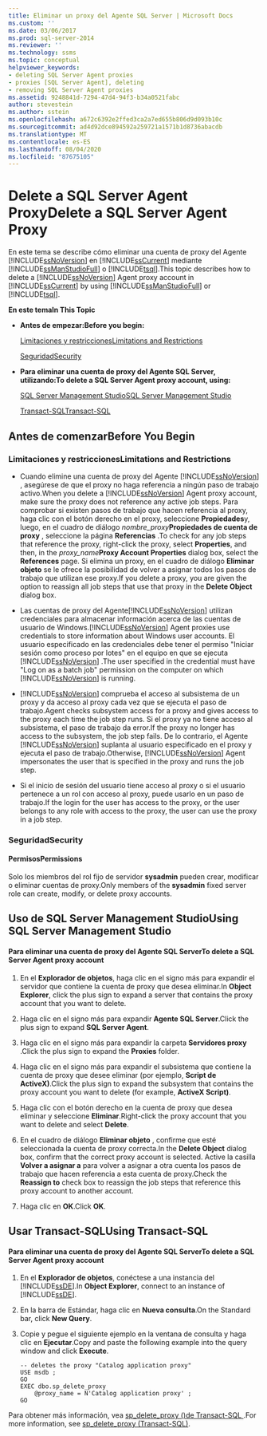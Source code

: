 ```yaml
---
title: Eliminar un proxy del Agente SQL Server | Microsoft Docs
ms.custom: ''
ms.date: 03/06/2017
ms.prod: sql-server-2014
ms.reviewer: ''
ms.technology: ssms
ms.topic: conceptual
helpviewer_keywords:
- deleting SQL Server Agent proxies
- proxies [SQL Server Agent], deleting
- removing SQL Server Agent proxies
ms.assetid: 9248841d-7294-47d4-94f3-b34a0521fabc
author: stevestein
ms.author: sstein
ms.openlocfilehash: a672c6392e2ffed3ca2a7ed655b806d9d093b10c
ms.sourcegitcommit: ad4d92dce894592a259721a1571b1d8736abacdb
ms.translationtype: MT
ms.contentlocale: es-ES
ms.lasthandoff: 08/04/2020
ms.locfileid: "87675105"
---
```

# <a name="delete-a-sql-server-agent-proxy"></a><span data-ttu-id="d8052-102">Delete a SQL Server Agent Proxy</span><span class="sxs-lookup"><span data-stu-id="d8052-102">Delete a SQL Server Agent Proxy</span></span>
  <span data-ttu-id="d8052-103">En este tema se describe cómo eliminar una cuenta de proxy del Agente [!INCLUDE[ssNoVersion](../../includes/ssnoversion-md.md)] en [!INCLUDE[ssCurrent](../../includes/sscurrent-md.md)] mediante [!INCLUDE[ssManStudioFull](../../includes/ssmanstudiofull-md.md)] o [!INCLUDE[tsql](../../includes/tsql-md.md)].</span><span class="sxs-lookup"><span data-stu-id="d8052-103">This topic describes how to delete a [!INCLUDE[ssNoVersion](../../includes/ssnoversion-md.md)] Agent proxy account in [!INCLUDE[ssCurrent](../../includes/sscurrent-md.md)] by using [!INCLUDE[ssManStudioFull](../../includes/ssmanstudiofull-md.md)] or [!INCLUDE[tsql](../../includes/tsql-md.md)].</span></span>  
  
 <span data-ttu-id="d8052-104">**En este tema**</span><span class="sxs-lookup"><span data-stu-id="d8052-104">**In This Topic**</span></span>  
  
-   <span data-ttu-id="d8052-105">**Antes de empezar:**</span><span class="sxs-lookup"><span data-stu-id="d8052-105">**Before you begin:**</span></span>  
  
     [<span data-ttu-id="d8052-106">Limitaciones y restricciones</span><span class="sxs-lookup"><span data-stu-id="d8052-106">Limitations and Restrictions</span></span>](#Restrictions)  
  
     [<span data-ttu-id="d8052-107">Seguridad</span><span class="sxs-lookup"><span data-stu-id="d8052-107">Security</span></span>](#Security)  
  
-   <span data-ttu-id="d8052-108">**Para eliminar una cuenta de proxy del Agente SQL Server, utilizando:**</span><span class="sxs-lookup"><span data-stu-id="d8052-108">**To delete a SQL Server Agent proxy account, using:**</span></span>  
  
     [<span data-ttu-id="d8052-109">SQL Server Management Studio</span><span class="sxs-lookup"><span data-stu-id="d8052-109">SQL Server Management Studio</span></span>](#SSMSProcedure)  
  
     [<span data-ttu-id="d8052-110">Transact-SQL</span><span class="sxs-lookup"><span data-stu-id="d8052-110">Transact-SQL</span></span>](#TsqlProcedure)  
  
##  <a name="before-you-begin"></a><a name="BeforeYouBegin"></a> <span data-ttu-id="d8052-111">Antes de comenzar</span><span class="sxs-lookup"><span data-stu-id="d8052-111">Before You Begin</span></span>  
  
###  <a name="limitations-and-restrictions"></a><a name="Restrictions"></a> <span data-ttu-id="d8052-112">Limitaciones y restricciones</span><span class="sxs-lookup"><span data-stu-id="d8052-112">Limitations and Restrictions</span></span>  
  
-   <span data-ttu-id="d8052-113">Cuando elimine una cuenta de proxy del Agente [!INCLUDE[ssNoVersion](../../includes/ssnoversion-md.md)] , asegúrese de que el proxy no haga referencia a ningún paso de trabajo activo.</span><span class="sxs-lookup"><span data-stu-id="d8052-113">When you delete a [!INCLUDE[ssNoVersion](../../includes/ssnoversion-md.md)] Agent proxy account, make sure the proxy does not reference any active job steps.</span></span> <span data-ttu-id="d8052-114">Para comprobar si existen pasos de trabajo que hacen referencia al proxy, haga clic con el botón derecho en el proxy, seleccione **Propiedades**y, luego, en el cuadro de diálogo _nombre_proxy_**Propiedades de cuenta de proxy** , seleccione la página **Referencias** .</span><span class="sxs-lookup"><span data-stu-id="d8052-114">To check for any job steps that reference the proxy, right-click the proxy, select **Properties**, and then, in the _proxy_name_**Proxy Account Properties** dialog box, select the **References** page.</span></span> <span data-ttu-id="d8052-115">Si elimina un proxy, en el cuadro de diálogo **Eliminar objeto** se le ofrece la posibilidad de volver a asignar todos los pasos de trabajo que utilizan ese proxy.</span><span class="sxs-lookup"><span data-stu-id="d8052-115">If you delete a proxy, you are given the option to reassign all job steps that use that proxy in the **Delete Object** dialog box.</span></span>  
  
-   <span data-ttu-id="d8052-116">Las cuentas de proxy del Agente[!INCLUDE[ssNoVersion](../../includes/ssnoversion-md.md)] utilizan credenciales para almacenar información acerca de las cuentas de usuario de Windows.</span><span class="sxs-lookup"><span data-stu-id="d8052-116">[!INCLUDE[ssNoVersion](../../includes/ssnoversion-md.md)] Agent proxies use credentials to store information about Windows user accounts.</span></span> <span data-ttu-id="d8052-117">El usuario especificado en las credenciales debe tener el permiso "Iniciar sesión como proceso por lotes" en el equipo en que se ejecuta [!INCLUDE[ssNoVersion](../../includes/ssnoversion-md.md)] .</span><span class="sxs-lookup"><span data-stu-id="d8052-117">The user specified in the credential must have "Log on as a batch job" permission on the computer on which [!INCLUDE[ssNoVersion](../../includes/ssnoversion-md.md)] is running.</span></span>  
  
-   [!INCLUDE[ssNoVersion](../../includes/ssnoversion-md.md)] <span data-ttu-id="d8052-118">comprueba el acceso al subsistema de un proxy y da acceso al proxy cada vez que se ejecuta el paso de trabajo.</span><span class="sxs-lookup"><span data-stu-id="d8052-118">Agent checks subsystem access for a proxy and gives access to the proxy each time the job step runs.</span></span> <span data-ttu-id="d8052-119">Si el proxy ya no tiene acceso al subsistema, el paso de trabajo da error.</span><span class="sxs-lookup"><span data-stu-id="d8052-119">If the proxy no longer has access to the subsystem, the job step fails.</span></span> <span data-ttu-id="d8052-120">De lo contrario, el Agente [!INCLUDE[ssNoVersion](../../includes/ssnoversion-md.md)] suplanta al usuario especificado en el proxy y ejecuta el paso de trabajo.</span><span class="sxs-lookup"><span data-stu-id="d8052-120">Otherwise, [!INCLUDE[ssNoVersion](../../includes/ssnoversion-md.md)] Agent impersonates the user that is specified in the proxy and runs the job step.</span></span>  
  
-   <span data-ttu-id="d8052-121">Si el inicio de sesión del usuario tiene acceso al proxy o si el usuario pertenece a un rol con acceso al proxy, puede usarlo en un paso de trabajo.</span><span class="sxs-lookup"><span data-stu-id="d8052-121">If the login for the user has access to the proxy, or the user belongs to any role with access to the proxy, the user can use the proxy in a job step.</span></span>  
  
###  <a name="security"></a><a name="Security"></a> <span data-ttu-id="d8052-122">Seguridad</span><span class="sxs-lookup"><span data-stu-id="d8052-122">Security</span></span>  
  
####  <a name="permissions"></a><a name="Permissions"></a> <span data-ttu-id="d8052-123">Permisos</span><span class="sxs-lookup"><span data-stu-id="d8052-123">Permissions</span></span>  
 <span data-ttu-id="d8052-124">Solo los miembros del rol fijo de servidor **sysadmin** pueden crear, modificar o eliminar cuentas de proxy.</span><span class="sxs-lookup"><span data-stu-id="d8052-124">Only members of the **sysadmin** fixed server role can create, modify, or delete proxy accounts.</span></span>  
  
##  <a name="using-sql-server-management-studio"></a><a name="SSMSProcedure"></a> <span data-ttu-id="d8052-125">Uso de SQL Server Management Studio</span><span class="sxs-lookup"><span data-stu-id="d8052-125">Using SQL Server Management Studio</span></span>  
  
#### <a name="to-delete-a-sql-server-agent-proxy-account"></a><span data-ttu-id="d8052-126">Para eliminar una cuenta de proxy del Agente SQL Server</span><span class="sxs-lookup"><span data-stu-id="d8052-126">To delete a SQL Server Agent proxy account</span></span>  
  
1.  <span data-ttu-id="d8052-127">En el **Explorador de objetos**, haga clic en el signo más para expandir el servidor que contiene la cuenta de proxy que desea eliminar.</span><span class="sxs-lookup"><span data-stu-id="d8052-127">In **Object Explorer**, click the plus sign to expand a server that contains the proxy account that you want to delete.</span></span>  
  
2.  <span data-ttu-id="d8052-128">Haga clic en el signo más para expandir **Agente SQL Server**.</span><span class="sxs-lookup"><span data-stu-id="d8052-128">Click the plus sign to expand **SQL Server Agent**.</span></span>  
  
3.  <span data-ttu-id="d8052-129">Haga clic en el signo más para expandir la carpeta **Servidores proxy** .</span><span class="sxs-lookup"><span data-stu-id="d8052-129">Click the plus sign to expand the **Proxies** folder.</span></span>  
  
4.  <span data-ttu-id="d8052-130">Haga clic en el signo más para expandir el subsistema que contiene la cuenta de proxy que desee eliminar (por ejemplo, **Script de ActiveX)**.</span><span class="sxs-lookup"><span data-stu-id="d8052-130">Click the plus sign to expand the subsystem that contains the proxy account you want to delete (for example, **ActiveX Script)**.</span></span>  
  
5.  <span data-ttu-id="d8052-131">Haga clic con el botón derecho en la cuenta de proxy que desea eliminar y seleccione **Eliminar**.</span><span class="sxs-lookup"><span data-stu-id="d8052-131">Right-click the proxy account that you want to delete and select **Delete**.</span></span>  
  
6.  <span data-ttu-id="d8052-132">En el cuadro de diálogo **Eliminar objeto** , confirme que esté seleccionada la cuenta de proxy correcta.</span><span class="sxs-lookup"><span data-stu-id="d8052-132">In the **Delete Object** dialog box, confirm that the correct proxy account is selected.</span></span> <span data-ttu-id="d8052-133">Active la casilla **Volver a asignar a** para volver a asignar a otra cuenta los pasos de trabajo que hacen referencia a esta cuenta de proxy.</span><span class="sxs-lookup"><span data-stu-id="d8052-133">Check the **Reassign to** check box to reassign the job steps that reference this proxy account to another account.</span></span>  
  
7.  <span data-ttu-id="d8052-134">Haga clic en **OK**.</span><span class="sxs-lookup"><span data-stu-id="d8052-134">Click **OK**.</span></span>  
  
##  <a name="using-transact-sql"></a><a name="TsqlProcedure"></a> <span data-ttu-id="d8052-135">Usar Transact-SQL</span><span class="sxs-lookup"><span data-stu-id="d8052-135">Using Transact-SQL</span></span>  
  
#### <a name="to-delete-a-sql-server-agent-proxy-account"></a><span data-ttu-id="d8052-136">Para eliminar una cuenta de proxy del Agente SQL Server</span><span class="sxs-lookup"><span data-stu-id="d8052-136">To delete a SQL Server Agent proxy account</span></span>  
  
1.  <span data-ttu-id="d8052-137">En el **Explorador de objetos**, conéctese a una instancia del [!INCLUDE[ssDE](../../includes/ssde-md.md)].</span><span class="sxs-lookup"><span data-stu-id="d8052-137">In **Object Explorer**, connect to an instance of [!INCLUDE[ssDE](../../includes/ssde-md.md)].</span></span>  
  
2.  <span data-ttu-id="d8052-138">En la barra de Estándar, haga clic en **Nueva consulta**.</span><span class="sxs-lookup"><span data-stu-id="d8052-138">On the Standard bar, click **New Query**.</span></span>  
  
3.  <span data-ttu-id="d8052-139">Copie y pegue el siguiente ejemplo en la ventana de consulta y haga clic en **Ejecutar**.</span><span class="sxs-lookup"><span data-stu-id="d8052-139">Copy and paste the following example into the query window and click **Execute**.</span></span>  
  
    ```  
    -- deletes the proxy "Catalog application proxy"  
    USE msdb ;  
    GO  
    EXEC dbo.sp_delete_proxy  
        @proxy_name = N'Catalog application proxy' ;  
    GO  
    ```  
  
 <span data-ttu-id="d8052-140">Para obtener más información, vea [sp_delete_proxy &#40;&#41;de Transact-SQL ](/sql/relational-databases/system-stored-procedures/sp-delete-proxy-transact-sql).</span><span class="sxs-lookup"><span data-stu-id="d8052-140">For more information, see [sp_delete_proxy &#40;Transact-SQL&#41;](/sql/relational-databases/system-stored-procedures/sp-delete-proxy-transact-sql).</span></span>  
  
  
